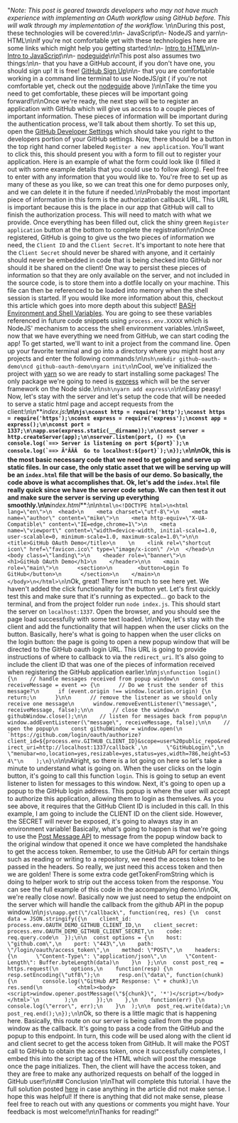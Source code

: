 "*Note: This post is geared towards developers who may not have much experience with implementing an OAuth workflow using GitHub before. This will walk through my implementation of the workflow.* \n\nDuring this post, these technologies will be covered:\n\n- JavaScript\n- NodeJS and yarn\n- HTML\n\nIf you're not comfortable yet with these technologies here are some links which might help you getting started:\n\n- [Intro to HTML](https://developer.mozilla.org/en-US/docs/Learn/HTML/Introduction_to_HTML)\n\n- [Intro to JavaScript](https://developer.mozilla.org/en-US/docs/Web/JavaScript/Guide/Introduction)\n\n- [nodeguide](http://nodeguide.com/beginner.html)\n\nThis post also assumes two things:\n\n- that you have a GitHub account, if you don't have one, you should sign up! It is free! [GitHub Sign Up](https://help.github.com/articles/signing-up-for-a-new-github-account/)\n\n- that you are comfortable working in a command line terminal to use NodeJS/git ( if you're not comfortable yet, check out the [nodeguide](http://nodeguide.com/beginner.html#the-interactive-node.js-shell) above )\n\nTake the time you need to get comfortable, these pieces will be important going forward!\n\nOnce we're ready, the next step will be to register an application with GitHub which will give us access to a couple pieces of important information. These pieces of information will be important during the authentication process, we'll talk about them shortly. To set this up, open the [GitHub Developer Settings](https://github.com/settings/developers) which should take you right to the developers portion of your GitHub settings. Now, there should be a button in the top right hand corner labeled `Register a new application`. You'll want to click this, this should present you with a form to fill out to register your application. Here is an example of what the form could look like (I filled it out with some example details that you could use to follow along). Feel free to enter with any information that you would like to. You're free to set up as many of these as you like, so we can treat this one for demo purposes only, and we can delete it in the future if needed.\n\nProbably the most important piece of information in this form is the authorization callback URL. This URL is important because this is the place in our app that GitHub will call to finish the authorization process. This will need to match with what we provide. Once everything has been filled out, click the shiny green `Register application` button at the bottom to complete the registration!\n\nOnce registered, GitHub is going to give us the two pieces of information we need, the `Client ID` and the `Client Secret`. It's important to note here that the `Client Secret` should never be shared with anyone, and it certainly should never be embedded in code that is being checked into GitHub nor should it be shared on the client! One way to persist these pieces of information so that they are only available on the server, and not included in the source code, is to store them into a dotfile locally on your machine. This file can then be referenced to be loaded into memory when the shell session is started. If you would like more information about this, checkout this article which goes into more depth about this subject! [BASH Environment and Shell Variables](http://www.tricksofthetrades.net/2015/06/14/notes-bash-env-variables/). You are going to see these variables referenced in future code snippets using `process.env.XXXXX` which is NodeJS' mechanism to access the shell environment variables.\n\nSweet, now that we have everything we need from GitHub, we can start coding the app! To get started, we'll want to init a project from the command line. Open up your favorite terminal and go into a directory where you might host any projects and enter the following commands:\n\n```sh\nmkdir github-oauth-demo\ncd github-oauth-demo\nyarn init\n```\nCool, we've initialized the project with [yarn](https://yarnpkg.com) so we are ready to start installing some packages! The only package we're going to need is [express](https://expressjs.com/) which will be the server framework on the Node side.\n\n```sh\nyarn add express\n```\n\nEasy peasy! Now, let's stay with the server and let's setup the code that will be needed to serve a static html page and accept requests from the client:\n\n**_index.js_**:\n\n```js\nconst http = require('http');\nconst https = require('https');\nconst express = require('express');\nconst app = express();\n\nconst port = 1337;\n\napp.use(express.static(__dirname));\n\nconst server = http.createServer(app);\n\nserver.listen(port, () => {\n  console.log(`==> Server is listening on port ${port}`);\n  console.log(`==> Ã°ÂÂÂ  Go to localhost:${port}`);\n});\n```\n\nOk, this is the most basic necessary code that we need to get going and serve up static files. In our case, the only static asset that we will be serving up will be an `index.html` file that will be the basis of our demo. So basically, the code above is what accomplishes that. Ok, let's add the `index.html` file really quick since we have the server code setup. We can then test it out and make sure the server is serving up everything smoothly.\n\n**_index.html_**:\n\n```html\n<!DOCTYPE html>\n<html lang=\"en\">\n  <head>\n    <meta charset=\"utf-8\">\n    <meta name=\"author\" content=\"mike\">\n    <meta http-equiv=\"X-UA-Compatible\" content=\"IE=edge,chrome=1\">\n    <meta name=\"viewport\" content=\"width=device-width, initial-scale=1.0, user-scalable=0, minimum-scale=1.0, maximum-scale=1.0\">\n\n    <title>GitHub OAuth Demo</title>\n    \n    <link rel=\"shortcut icon\" href=\"favicon.ico\" type=\"image/x-icon\" />\n  </head>\n  <body class=\"landing\">\n    <header role=\"banner\">\n      <h1>GitHub OAuth Demo</h1>\n    </header>\n\n    <main role=\"main\">\n      <section>\n        <button>Login To GitHub</button>\n      </section>\n    </main>\n  </body>\n</html>\n```\nOk, great! There isn't much to see here yet. We haven't added the click functionality for the button yet. Let's first quickly test this and make sure that it's running as expected... go back to the terminal, and from the project folder run `node index.js`. This should start the server on `localhost:1337`. Open the browser, and you should see the page load successfully with some text loaded. \n\nNow, let's stay with the client and add the functionality that will happen when the user clicks on the button. Basically, here's what is going to happen when the user clicks on the login button: the page is going to open a new popup window that will be directed to the GitHub oauth login URL. This URL is going to provide instructions of where to callback to via the `redirect_uri`. It's also going to include the client ID that was one of the pieces of information received when registering the GitHub application earlier.\n\n```js\nfunction login() {\n    // handle messages received from popup window\n    const receiveMessage = event => {\n      // Do we trust the sender of this message?\n      if (event.origin !== window.location.origin) {\n        return;\n      }\n\n      // remove the listener as we should only receive one message\n      window.removeEventListener(\"message\", receiveMessage, false);\n\n      // close the window\n      githubWindow.close();\n\n    // listen for messages back from popup\n    window.addEventListener(\"message\", receiveMessage, false);\n\n    // open the popup\n    const githubWindow = window.open(\n      `https://github.com/login/oauth/authorize?client_id=${process.env.GITHUB_CLIENT_ID}&scope=user%20public_repo&redirect_uri=http://localhost:1337/callback`,\n      \"GitHubLogin\",\n      \"menubar=no,location=yes,resizable=yes,status=yes,width=786,height=534\"\n    );\n}\n```\n\nAlright, so there is a lot going on here so let's take a minute to understand what is going on. When the user clicks on the login button, it's going to call this function `login`. This is going to setup an event listener to listen for messages to this window. Next, it's going to open up a popup to the GitHub login address. This popup is where the user will accept to authorize this application, allowing them to login as themselves. As you see above, it requires that the GitHub Client ID is included in this call. In this example, I am going to include the CLIENT ID on the client side. However, the SECRET will never be exposed, it's going to always stay in an environment variable! Basically, what's going to happen is that we're going to use the [Post Message API](https://developer.mozilla.org/en-US/docs/Web/API/Window/postMessage) to message from the popup window back to the original window that opened it once we have completed the handshake to get the access token. Remember, to use the GitHub API for certain things such as reading or writing to a repository, we need the access token to be passed in the headers. So really, we just need this access token and then we are golden! There is some extra code getTokenFromString which is doing to helper work to strip out the access token from the response. You can see the full example of this code in the accompanying demo.\n\nOk, we're really close now!. Basically now we just need to setup the endpoint on the server which will handle the callback from the github API in the popup window.\n\n```js\napp.get(\"/callback\", function(req, res) {\n  const data = JSON.stringify({\n    client_id: process.env.OAUTH_DEMO_GITHUB_CLIENT_ID,\n    client_secret: process.env.OAUTH_DEMO_GITHUB_CLIENT_SECRET,\n    code: req.query.code\n  });\n\n  const options = {\n    host: \"github.com\",\n    port: \"443\",\n    path: \"/login/oauth/access_token\",\n    method: \"POST\",\n    headers: {\n      \"Content-Type\": \"application/json\",\n      \"Content-Length\": Buffer.byteLength(data)\n    }\n  };\n\n  const post_req = https.request(\n    options,\n    function(resp) {\n      resp.setEncoding(\"utf8\");\n      resp.on(\"data\", function(chunk) {\n        console.log(\"GitHub API Response: \" + chunk);\n        res.send(\n          `<html><body><script>window.opener.postMessage(\"${chunk}\", '*')</script></body></html>`\n        );\n      });\n    },\n    function(err) {\n      console.log(\"error\", err);\n    }\n  );\n\n  post_req.write(data);\n  post_req.end();\n});\n```\nOk, so there is a little magic that is happening here. Basically, this route on our server is being called from the popup window as the callback. It's going to pass a code from the GitHub and the popup to this endpoint. In turn, this code will be used along with the client id and client secret to get the access token from GitHub. It will make the POST call to GitHub to obtain the access token, once it successfully completes, I embed this into the script tag of the HTML which will post the message once the page initializes. Then, the client will have the access token, and they are free to make any authorized requests on behalf of the logged in GitHub user!\n\n## Conclusion \n\nThat will complete this tutorial. I have the full solution posted [here](https://github.com/mjw56/github-oauth-demo) in case anything in the article did not make sense. I hope this was helpful! If there is anything that did not make sense, please feel free to reach out with any questions or comments you might have. Your feedback is most welcome!\n\nThanks for reading!"